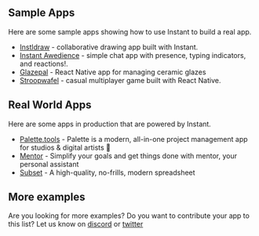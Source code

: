 ## Sample Apps
Here are some sample apps showing how to use Instant to build a real app.

* [Instldraw](https://github.com/jsventures/instldraw) - collaborative drawing app built with Instant.
* [Instant Awedience](https://github.com/nezaj/instant-awedience) - simple chat app with presence, typing indicators, and reactions!.
* [Glazepal](https://github.com/reichert621/glazepal) - React Native app for managing ceramic glazes
* [Stroopwafel](https://github.com/jsventures/stroopwafel) - casual multiplayer
  game built with React Native.

## Real World Apps
Here are some apps in production that are powered by Instant.

* [Palette.tools](https://palette.tools) - Palette is a modern, all-in-one project management app for studios & digital artists 🎨
* [Mentor](https://goalmentor.app/) - Simplify your goals and get things done with mentor, your personal assistant
* [Subset](https://subset.so/) - A high-quality, no-frills, modern spreadsheet

## More examples

Are you looking for more examples? Do you want to contribute your app to this list? Let us know on [discord](https://discord.gg/8J6kZfV) or [twitter](https://twitter.com/intent/tweet?text=%40useinstantdb)
